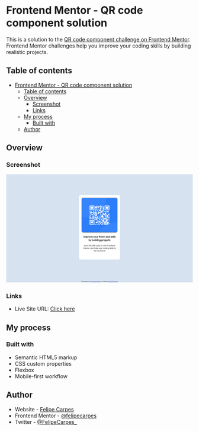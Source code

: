 # Frontend Mentor - QR code component solution

This is a solution to the [QR code component challenge on Frontend Mentor](https://www.frontendmentor.io/challenges/qr-code-component-iux_sIO_H). Frontend Mentor challenges help you improve your coding skills by building realistic projects. 

## Table of contents

- [Frontend Mentor - QR code component solution](#frontend-mentor---qr-code-component-solution)
  - [Table of contents](#table-of-contents)
  - [Overview](#overview)
    - [Screenshot](#screenshot)
    - [Links](#links)
  - [My process](#my-process)
    - [Built with](#built-with)
  - [Author](#author)

## Overview

### Screenshot

![](./design/screenshot.png)

### Links

- Live Site URL: [Click here](https://qr-code-component-main-five-omega.vercel.app/)

## My process

### Built with

- Semantic HTML5 markup
- CSS custom properties
- Flexbox
- Mobile-first workflow

## Author

- Website - [Felipe Carpes](https://felipecarpes.tech)
- Frontend Mentor - [@felipecarpes](https://www.frontendmentor.io/profile/felipecarpes)
- Twitter - [@FelipeCarpes_](https://twitter.com/FelipeCarpes_)